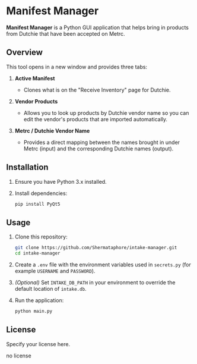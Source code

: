 # Manifest Manager

**Manifest Manager** is a Python GUI application that helps bring in products from Dutchie that have been accepted on Metrc.

## Overview

This tool opens in a new window and provides three tabs:

1. **Active Manifest**

   * Clones what is on the "Receive Inventory" page for Dutchie.

2. **Vendor Products**

   * Allows you to look up products by Dutchie vendor name so you can edit the vendor's products that are imported automatically.

3. **Metrc / Dutchie Vendor Name**

   * Provides a direct mapping between the names brought in under Metrc (input) and the corresponding Dutchie names (output).

## Installation

1. Ensure you have Python 3.x installed.
2. Install dependencies:

   ```bash
   pip install PyQt5
   ```

## Usage

1. Clone this repository:

   ```bash
   git clone https://github.com/Shermataphore/intake-manager.git
   cd intake-manager
   ```
2. Create a `.env` file with the environment variables used in
   `secrets.py` (for example `USERNAME` and `PASSWORD`).
3. *(Optional)* Set `INTAKE_DB_PATH` in your environment to override the
   default location of `intake.db`.

4. Run the application:

   ```bash
   python main.py
   ```

## License

Specify your license here.

no license
